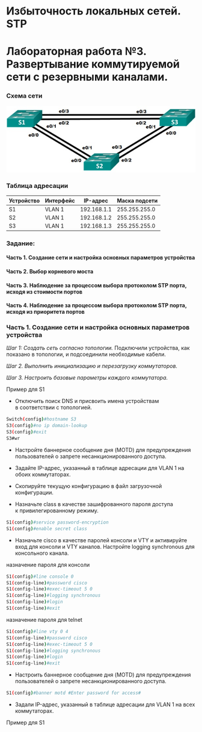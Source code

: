 # Избыточность локальных сетей. STP
# Лабораторная работа №3. Развертывание коммутируемой сети с резервными каналами.

### Схема сети

![](network.jpg)

### Таблица адресации
Устройство | Интерфейс | IP-адрес | Маска подсети
----- | ----- | ----- | -----
S1 | VLAN 1 | 192.168.1.1 | 255.255.255.0
S2 | VLAN 1 | 192.168.1.2 | 255.255.255.0
S3 | VLAN 1 | 192.168.1.3 | 255.255.255.0

### Задание:
#### Часть 1. Создание сети и настройка основных параметров устройства
#### Часть 2. Выбор корневого моста
#### Часть 3. Наблюдение за процессом выбора протоколом STP порта, исходя из стоимости портов
#### Часть 4. Наблюдение за процессом выбора протоколом STP порта, исходя из приоритета портов



### Часть 1. Создание сети и настройка основных параметров устройства

*Шаг 1: Создать сеть согласно топологии.*
Подключили устройства, как показано в топологии, и подсоединили необходимые кабели.

*Шаг 2. Выполнить инициализацию и перезагрузку коммутаторов.*

*Шаг 3. Настроить базовые параметры каждого коммутатора.*
  
Пример для S1
 - Отключить поиск DNS и присвоить имена устройствам в соответствии с топологией.
``` bash
Switch(config)#hostname S3
S3(config)#no ip domain-lookup
S3(config)#exit
S3#wr
```


- Настройте баннерное сообщение дня (MOTD) для предупреждения пользователей о запрете несанкционированного доступа.
- Задайте IP-адрес, указанный в таблице адресации для VLAN 1 на обоих коммутаторах.
- Скопируйте текущую конфигурацию в файл загрузочной конфигурации.

- Назначьте class в качестве зашифрованного пароля доступа к привилегированному режиму.
``` bash
S1(config)#service password-encryption 
S1(config)#enable secret class
```
- Назначьте cisco в качестве паролей консоли и VTY и активируйте вход для консоли и VTY каналов. Настройте logging synchronous для консольного канала.

назначение пароля для консоли
``` bash
S1(config)#line console 0
S1(config-line)#password cisco
S1(config-line)#exec-timeout 5 0 
S1(config-line)#logging synchronous
S1(config-line)#login
S1(config-line)#exit
```
назначение пароля для telnet
``` bash
S1(config)#line vty 0 4
S1(config-line)#password cisco
S1(config-line)#exec-timeout 5 0 
S1(config-line)#logging synchronous
S1(config-line)#login
S1(config-line)#exit
```

- Настроить баннерное сообщение дня (MOTD) для предупреждения пользователей о запрете несанкционированного доступа.
``` bash
S1(config)#banner motd #Enter password for access#
```
- Задали IP-адрес, указанный в таблице адресации для VLAN 1 на всех коммутаторах.

Пример для S1
